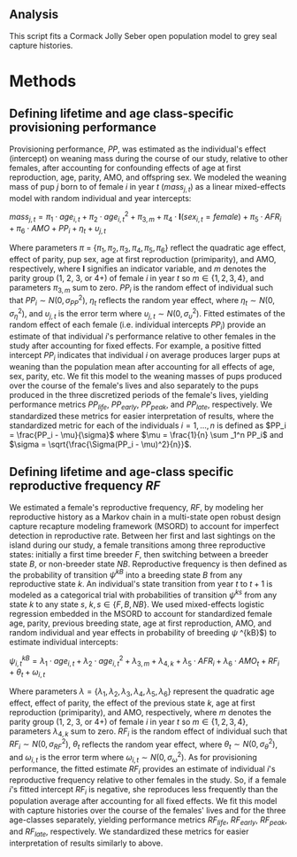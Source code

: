 ## Analysis

This script fits a Cormack Jolly Seber open population model to grey seal capture histories. 






# Methods 




## Defining lifetime and age class-specific provisioning performance 

Provisioning performance, *PP*, was estimated as the individual's effect (intercept) on weaning mass during the course of our study, relative to other females, after accounting for confounding effects of age at first reproduction, age, parity, AMO, and offspring sex. We modeled the weaning mass of pup $j$ born to of female $i$ in year $t$ ($mass_{j,t}$) as a linear mixed-effects model with random individual and year intercepts: 

$mass_{j,t} = \pi_1 \cdot age_{i,t} + \pi_2 \cdot age^2_{i,t} + \pi_{3, m} + \pi_4 \cdot \textbf{I}(sex_{i,t} = female) +  \pi_5 \cdot AFR_i + \pi_6 \cdot AMO + PP_i + \eta_t + \upsilon_{j,t}$

Where parameters ${\pi}$ = $\{\pi_1, \pi_2, \pi_3, \pi_4, \pi_5, \pi_6\}$ reflect the quadratic age effect, effect of parity, pup sex, age at first reproduction (primiparity), and AMO, respectively, where **I** signifies an indicator variable, and $m$ denotes the parity group (1, 2, 3, or 4+) of female $i$ in year $t$ so $m \in \{1, 2, 3, 4\}$, and parameters $\pi_{3, m}$ sum to zero. $PP_i$ is the random effect of individual such that $PP_i \sim N(0,\sigma^2_{PP})$, $\eta_t$ reflects the random year effect, where $\eta_{t} \sim N(0,\sigma^2_{\eta})$, and $\upsilon_{j,t}$ is the error term where $\upsilon_{j,t} \sim N(0,\sigma^2_{\upsilon})$. Fitted estimates of the random effect of each female (i.e. individual intercepts $PP_i$) provide an estimate of that individual $i$'s performance relative to other females in the study after accounting for fixed effects. For example, a positive fitted intercept $PP_i$ indicates that individual $i$  on average produces larger pups at weaning than the population mean after accounting for all effects of age, sex, parity, etc. We fit this model to the weaning masses of pups produced over the course of the female's lives and also separately to the pups produced in the three discretized periods of the female's lives, yielding performance metrics $PP_{life}$, $PP_{early}$, $PP_{peak}$, and $PP_{late}$, respectively.  We standardized these metrics for easier interpretation of results, where the standardized metric for each of the individuals $i = {1,...,n}$ is defined as $PP_i = \frac{PP_i - \mu}{\sigma}$ where $\mu = \frac{1}{n} \sum _1^n PP_i$ and $\sigma = \sqrt{\frac{\Sigma(PP_i - \mu)^2}{n}}$.



## Defining lifetime and age-class specific reproductive frequency *RF*

We estimated a female's reproductive frequency, *RF*, by modeling her reproductive history as a Markov chain in a multi-state open robust design capture recapture modeling framework (MSORD) to account for imperfect detection in reproductive rate. Between her first and last sightings on the island during our study, a female transitions among three reproductive states: initially a first time breeder $F$, then switching between a breeder state $B$, or non-breeder state $NB$. Reproductive frequency is then defined as the probability of transition $\psi^{kB}$ into a breeding state $B$ from any reproductive state $k$. An individual's state transition from year $t$ to $t+1$ is modeled as a categorical trial with probabilities of transition  $\psi^{ks}$ from any state $k$ to any state $s$, $k,s \in \{F, B, NB\}$. We used mixed-effects logistic regression embedded in the MSORD to account for standardized female age, parity, previous breeding state, age at first reproduction, AMO, and random individual and year effects in probability of breeding $\psi$ ^{kB}$) to estimate individual intercepts:


$\psi^{kB}_{i,t} = \lambda_1 \cdot age_{i,t} + \lambda_2 \cdot age^2_{i,t} + \lambda_{3, m} +  \lambda_{4, k}  + \lambda_5 \cdot AFR_i + \lambda_6 \cdot AMO_t + RF_i + \theta_{t} + \omega_{i,t}$

Where parameters $\lambda = \{\lambda_1, \lambda_2, \lambda_3, \lambda_4, \lambda_5, \lambda_6\}$ represent the quadratic age effect, effect of parity, the effect of the previous state $k$, age at first reproduction (primiparity), and AMO, respectively, where $m$ denotes the parity group (1, 2, 3, or 4+) of female $i$ in year $t$ so $m \in \{1, 2, 3, 4\}$, parameters $\lambda_{4, k}$ sum to zero. $RF_i$ is the random effect of individual such that $RF_i \sim N(0,\sigma^2_{RF})$, $\theta_{t}$ reflects the random year effect, where $\theta_{t} \sim N(0,\sigma^2_{\theta})$, and $\omega_{i,t}$ is the error term where $\omega_{i,t} \sim N(0,\sigma^2_{\omega})$. As for provisioning performance, the fitted estimate $RF_i$ provides an estimate of individual $i$'s reproductive frequency relative to other females in the study. So, if a female $i$'s fitted intercept $RF_i$ is negative, she reproduces less frequently than the population average after accounting for all fixed effects. We fit this model with capture histories over the course of the females' lives and for the three age-classes separately, yielding performance metrics $RF_{life}$, $RF_{early}$, $RF_{peak}$, and $RF_{late}$, respectively.  We standardized these metrics for easier interpretation of results similarly to above. 

